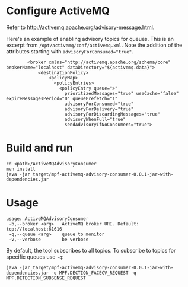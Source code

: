 # Configure ActiveMQ

Refer to http://activemq.apache.org/advisory-message.html.

Here's an example of enabling advisory topics for queues. This is an excerpt from `/opt/activemq/conf/activemq.xml`. Note the addition of the attributes starting with `advisoryForConsumed="true"`.

```
        <broker xmlns="http://activemq.apache.org/schema/core" brokerName="localhost" dataDirectory="${activemq.data}">
            <destinationPolicy>
                <policyMap>
                  <policyEntries>
                    <policyEntry queue=">"
                      prioritizedMessages="true" useCache="false" expireMessagesPeriod="0" queuePrefetch="1"
                      advisoryForConsumed="true"
                      advisoryForDelivery="true"
                      advisoryForDiscardingMessages="true"
                      advisoryWhenFull="true"
                      sendAdvisoryIfNoConsumers="true">
```

# Build and run

```
cd <path>/ActiveMQAdvisoryConsumer
mvn install
java -jar target/mpf-activemq-advisory-consumer-0.0.1-jar-with-dependencies.jar
```

# Usage

```
usage: ActiveMQAdvisoryConsumer
 -b,--broker <arg>   ActiveMQ broker URI. Default: tcp://localhost:61616
 -q,--queue <arg>    queue to monitor
 -v,--verbose        be verbose
```

By default, the tool subscribes to all topics. To subscribe to topics for specific queues use `-q`:

```
java -jar target/mpf-activemq-advisory-consumer-0.0.1-jar-with-dependencies.jar -q MPF.DECTION_FACECV_REQUEST -q MPF.DETECTION_SUBSENSE_REQUEST
```